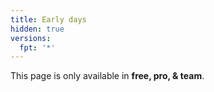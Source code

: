 ```yaml
---
title: Early days
hidden: true
versions:
  fpt: '*'
---
```


This page is only available in **free, pro, & team**.
